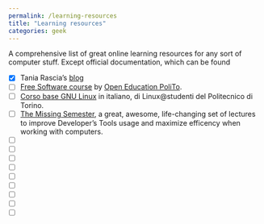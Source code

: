 ```yaml
---
permalink: /learning-resources
title: "Learning resources"
categories: geek
---
```

A comprehensive list of great online learning resources for any sort of computer stuff. Except official documentation, which can be found 

- [x] Tania Rascia’s <a href="https://www.taniarascia.com/" rel="noopener" target="_blank">blog</a>
- [ ] <a href="https://github.com/open-education-polito/free-software-course" rel="noopener" target="_blank">Free Software course</a> by <a href="https://openeducation.polito.it/" rel="noopener" target="_blank">Open Education PoliTo</a>.
- [ ] <a href="https://linux.studenti.polito.it/wp/corso-gnu-linux-base-autunno-2019/" rel="noopener" target="_blank">Corso base GNU Linux</a> in italiano, di Linux@studenti del Politecnico di Torino.
- [ ] <a href="https://missing.csail.mit.edu/" rel="noopener" target="_blank">The Missing Semester</a>, a great, awesome, life-changing set of lectures to improve Developer’s Tools usage and maximize efficency when working with computers.
- [ ] <a href="" rel="noopener" target="_blank"></a>
- [ ] <a href="" rel="noopener" target="_blank"></a>
- [ ] <a href="" rel="noopener" target="_blank"></a>
- [ ] <a href="" rel="noopener" target="_blank"></a>
- [ ] <a href="" rel="noopener" target="_blank"></a>
- [ ] <a href="" rel="noopener" target="_blank"></a>
- [ ] <a href="" rel="noopener" target="_blank"></a>
- [ ] <a href="" rel="noopener" target="_blank"></a>
- [ ] <a href="" rel="noopener" target="_blank"></a>
